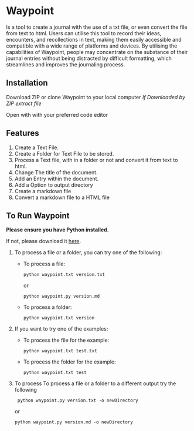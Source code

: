 # Waypoint
Is a tool to create a journal with the use of a txt file, or even convert the file from text to html. Users can utilise this tool to record their ideas, encounters, and recollections in  text, making them easily accessible and compatible with a wide range of platforms and devices. By utilising the capabilities of Waypoint, people may concentrate on the substance of their journal entries without being distracted by difficult formatting, which streamlines and improves the journaling process.


## Installation
Download ZIP or clone Waypoint to your local computer
*If Downloaded by ZIP extract file*

Open with with your preferred code editor

## Features

1. Create a Text File.
2. Create a Folder for Text File to be stored.
3. Process a Text file, with in a folder or not and convert it from text to html.
4. Change The title of the document.
5. Add an Entry within the document.
6. Add a Option to output directory
7. Create a markdown file 
8. Convert a markdown file to a HTML file

## To Run Waypoint

**Please ensure you have Python installed.**

If not, please download it [here](https://www.python.org/downloads/).

1. To process a file or a folder, you can try one of the following:

   - To process a file:
     ```
     python waypoint.txt version.txt
     ```
     or
     ```
     python waypoint.py version.md
     ```

   - To process a folder:
     ```
     python waypoint.txt version
     ```

  
2. If you want to try one of the examples:

   - To process the file for the example:
     ```
     python waypoint.txt test.txt
     ```

   - To process the folder for the example:
     ```
     python waypoint.txt test
     ```
3. To process To process a file or a folder to a different output try the following
  
    ```
     python waypoint.py version.txt -o newDirectory
     ```
     or
     ```
     python waypoint.py version.md -o newDirectory
     ```


